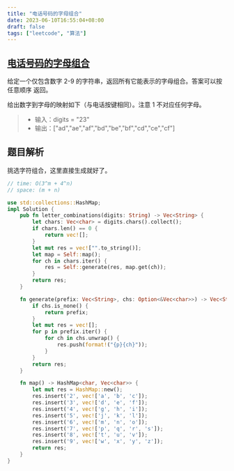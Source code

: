 ```yaml
---
title: "电话号码的字母组合"
date: 2023-06-10T16:55:04+08:00
draft: false
tags: ["leetcode", "算法"]
---
```


## [电话号码的字母组合](https://leetcode.cn/problems/letter-combinations-of-a-phone-number/)

给定一个仅包含数字 2-9 的字符串，返回所有它能表示的字母组合。答案可以按 任意顺序 返回。

给出数字到字母的映射如下（与电话按键相同）。注意 1 不对应任何字母。

>- 输入：digits = "23"
>- 输出：["ad","ae","af","bd","be","bf","cd","ce","cf"]

## 题目解析

挑选字符组合，这里直接生成就好了。

```rust
// time: O(3^m + 4^n)
// space: (m + n)

use std::collections::HashMap;
impl Solution {
    pub fn letter_combinations(digits: String) -> Vec<String> {
        let chars: Vec<char> = digits.chars().collect();
        if chars.len() == 0 {
            return vec![];
        }
        let mut res = vec!["".to_string()];
        let map = Self::map();
        for ch in chars.iter() {
            res = Self::generate(res, map.get(ch));
        }
        return res;
    }

    fn generate(prefix: Vec<String>, chs: Option<&Vec<char>>) -> Vec<String> {
        if chs.is_none() {
            return prefix;
        }
        let mut res = vec![];
        for p in prefix.iter() {
            for ch in chs.unwrap() {
                res.push(format!("{p}{ch}"));
            }
        }
        return res;
    }

    fn map() -> HashMap<char, Vec<char>> {
        let mut res = HashMap::new();
        res.insert('2', vec!['a', 'b', 'c']);
        res.insert('3', vec!['d', 'e', 'f']);
        res.insert('4', vec!['g', 'h', 'i']);
        res.insert('5', vec!['j', 'k', 'l']);
        res.insert('6', vec!['m', 'n', 'o']);
        res.insert('7', vec!['p', 'q', 'r', 's']);
        res.insert('8', vec!['t', 'u', 'v']);
        res.insert('9', vec!['w', 'x', 'y', 'z']);
        return res;
    }
}
```

